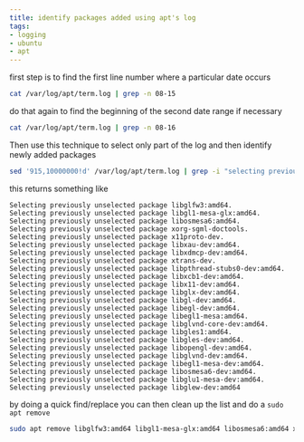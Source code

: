 ```yaml
---
title: identify packages added using apt's log
tags:
- logging
- ubuntu
- apt
---
```


first step is to  find the first line number where a particular date occurs

```bash
cat /var/log/apt/term.log | grep -n 08-15
```

do that again to find the beginning of the second date range if necessary

```bash
cat /var/log/apt/term.log | grep -n 08-16
```

Then use this technique to select only part of the log and then identify newly added packages

```bash
sed '915,10000000!d' /var/log/apt/term.log | grep -i "selecting previously unselected"
```

this returns something like

```
Selecting previously unselected package libglfw3:amd64.
Selecting previously unselected package libgl1-mesa-glx:amd64.
Selecting previously unselected package libosmesa6:amd64.
Selecting previously unselected package xorg-sgml-doctools.
Selecting previously unselected package x11proto-dev.
Selecting previously unselected package libxau-dev:amd64.
Selecting previously unselected package libxdmcp-dev:amd64.
Selecting previously unselected package xtrans-dev.
Selecting previously unselected package libpthread-stubs0-dev:amd64.
Selecting previously unselected package libxcb1-dev:amd64.
Selecting previously unselected package libx11-dev:amd64.
Selecting previously unselected package libglx-dev:amd64.
Selecting previously unselected package libgl-dev:amd64.
Selecting previously unselected package libegl-dev:amd64.
Selecting previously unselected package libegl1-mesa:amd64.
Selecting previously unselected package libglvnd-core-dev:amd64.
Selecting previously unselected package libgles1:amd64.
Selecting previously unselected package libgles-dev:amd64.
Selecting previously unselected package libopengl-dev:amd64.
Selecting previously unselected package libglvnd-dev:amd64.
Selecting previously unselected package libegl1-mesa-dev:amd64.
Selecting previously unselected package libosmesa6-dev:amd64.
Selecting previously unselected package libglu1-mesa-dev:amd64.
Selecting previously unselected package libglew-dev:amd64
```

by doing a quick find/replace you can then clean up the list and do a ```sudo apt remove```

```bash
sudo apt remove libglfw3:amd64 libgl1-mesa-glx:amd64 libosmesa6:amd64 xorg-sgml-doctools x11proto-dev libxau-dev:amd64 libxdmcp-dev:amd64 xtrans-dev libpthread-stubs0-dev:amd64 libxcb1-dev:amd64 libx11-dev:amd64 libglx-dev:amd64 libgl-dev:amd64 libegl-dev:amd64 libegl1-mesa:amd64 libglvnd-core-dev:amd64 libgles1:amd64 libgles-dev:amd64 libopengl-dev:amd64 libglvnd-dev:amd64 libegl1-mesa-dev:amd64 libosmesa6-dev:amd64 libglu1-mesa-dev:amd64 libglew-dev:amd64
```